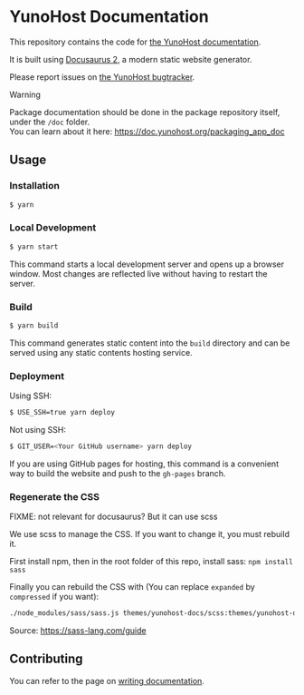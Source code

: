 # YunoHost Documentation

This repository contains the code for [the YunoHost documentation](https://doc.yunohost.org).

It is built using [Docusaurus 2](https://docusaurus.io), a modern static website generator.

Please report issues on [the YunoHost bugtracker](https://github.com/YunoHost/issues/issues).

> [!WARNING]  
> Package documentation should be done in the package repository itself, under the `/doc` folder.  
> You can learn about it here: <https://doc.yunohost.org/packaging_app_doc>

## Usage

### Installation

```bash
$ yarn
```

### Local Development

```bash
$ yarn start
```

This command starts a local development server and opens up a browser window. Most changes are reflected live without having to restart the server.

### Build

```bash
$ yarn build
```

This command generates static content into the `build` directory and can be served using any static contents hosting service.

### Deployment

Using SSH:

```bash
$ USE_SSH=true yarn deploy
```

Not using SSH:

```bash
$ GIT_USER=<Your GitHub username> yarn deploy
```

If you are using GitHub pages for hosting, this command is a convenient way to build the website and push to the `gh-pages` branch.

### Regenerate the CSS

FIXME: not relevant for docusaurus? But it can use scss

We use scss to manage the CSS. If you want to change it, you must rebuild it.

First install npm, then in the root folder of this repo, install sass: `npm install sass`

Finally you can rebuild the CSS with (You can replace `expanded` by `compressed` if you want):

```bash
./node_modules/sass/sass.js themes/yunohost-docs/scss:themes/yunohost-docs/css --style expanded
```

Source:
<https://sass-lang.com/guide>

## Contributing

You can refer to the page on [writing documentation](https://doc.yunohost.org/write_documentation).
